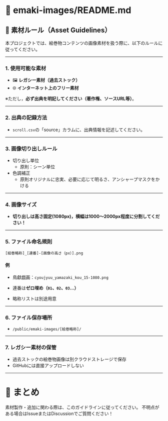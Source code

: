 # 📁 emaki-images/README.md

## 📓 素材ルール（Asset Guidelines）

本プロジェクトでは、絵巻物コンテンツの画像素材を扱う際に、以下のルールに従ってください。

---

### 1. 使用可能な素材

- 🖼️ **レガシー素材（過去ストック）**
- 🌐 **インターネット上のフリー素材**

※ただし，**必ず出典を明記してください（著作権、ソースURL等）**。

---

### 2. 出典の記録方法

- `scroll.csv`の「source」カラムに、出典情報を記述してください。

---

### 3. 画像切り出しルール

- 切り出し単位
  - 原則：シーン単位
- 色調補正
  - 原則オリジナルに忠実、必要に応じて明るさ、アンシャープマスクをかける

---

### 4. 画像サイズ

- **切り出しは高さ固定(1080px)，横幅は1000～2000px程度に分割してください！**

---

### 5. ファイル命名規則

```
[絵巻略称]_[連番]-[画像の高さ（px）].png
```

#### 例
- 鳥獻戯画：`cyoujyuu_yamazaki_kou_15-1080.png`

- 連番は**ゼロ埋め（`01`、`02`、`03`…）**
- 略称リストは別途用意

---

### 6. ファイル保存場所

- `/public/emaki-images/[絵巻略称]/`

---

### 7. レガシー素材の保管

- 過去ストックの絵巻物画像は別クラウドストレージで保存
- GitHubには直接アップロードしない

---

# 🔖 まとめ

素材製作・追加に関わる際は、このガイドラインに従ってください。
不明点がある場合はIssueまたはDiscussionでご質問ください！

